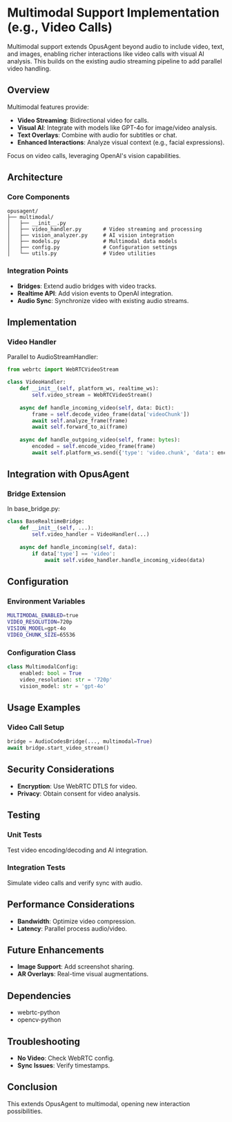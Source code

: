 # Multimodal Support Implementation (e.g., Video Calls)

Multimodal support extends OpusAgent beyond audio to include video, text, and images, enabling richer interactions like video calls with visual AI analysis. This builds on the existing audio streaming pipeline to add parallel video handling.

## Overview

Multimodal features provide:
- **Video Streaming**: Bidirectional video for calls.
- **Visual AI**: Integrate with models like GPT-4o for image/video analysis.
- **Text Overlays**: Combine with audio for subtitles or chat.
- **Enhanced Interactions**: Analyze visual context (e.g., facial expressions).

Focus on video calls, leveraging OpenAI's vision capabilities.

## Architecture

### Core Components

```
opusagent/
├── multimodal/
│   ├── __init__.py
│   ├── video_handler.py       # Video streaming and processing
│   ├── vision_analyzer.py     # AI vision integration
│   ├── models.py              # Multimodal data models
│   ├── config.py              # Configuration settings
│   └── utils.py               # Video utilities
```

### Integration Points

- **Bridges**: Extend audio bridges with video tracks.
- **Realtime API**: Add vision events to OpenAI integration.
- **Audio Sync**: Synchronize video with existing audio streams.

## Implementation

### Video Handler

Parallel to AudioStreamHandler:

```python
from webrtc import WebRTCVideoStream

class VideoHandler:
    def __init__(self, platform_ws, realtime_ws):
        self.video_stream = WebRTCVideoStream()
    
    async def handle_incoming_video(self, data: Dict):
        frame = self.decode_video_frame(data['videoChunk'])
        await self.analyze_frame(frame)
        await self.forward_to_ai(frame)
    
    async def handle_outgoing_video(self, frame: bytes):
        encoded = self.encode_video_frame(frame)
        await self.platform_ws.send({'type': 'video.chunk', 'data': encoded})
```

## Integration with OpusAgent

### Bridge Extension

In base_bridge.py:

```python
class BaseRealtimeBridge:
    def __init__(self, ...):
        self.video_handler = VideoHandler(...)
    
    async def handle_incoming(self, data):
        if data['type'] == 'video':
            await self.video_handler.handle_incoming_video(data)
```

## Configuration

### Environment Variables

```bash
MULTIMODAL_ENABLED=true
VIDEO_RESOLUTION=720p
VISION_MODEL=gpt-4o
VIDEO_CHUNK_SIZE=65536
```

### Configuration Class

```python
class MultimodalConfig:
    enabled: bool = True
    video_resolution: str = '720p'
    vision_model: str = 'gpt-4o'
```

## Usage Examples

### Video Call Setup

```python
bridge = AudioCodesBridge(..., multimodal=True)
await bridge.start_video_stream()
```

## Security Considerations

- **Encryption**: Use WebRTC DTLS for video.
- **Privacy**: Obtain consent for video analysis.

## Testing

### Unit Tests

Test video encoding/decoding and AI integration.

### Integration Tests

Simulate video calls and verify sync with audio.

## Performance Considerations

- **Bandwidth**: Optimize video compression.
- **Latency**: Parallel process audio/video.

## Future Enhancements

- **Image Support**: Add screenshot sharing.
- **AR Overlays**: Real-time visual augmentations.

## Dependencies

- webrtc-python
- opencv-python

## Troubleshooting

- **No Video**: Check WebRTC config.
- **Sync Issues**: Verify timestamps.

## Conclusion

This extends OpusAgent to multimodal, opening new interaction possibilities.